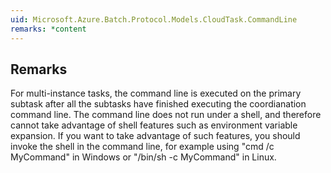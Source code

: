 ```yaml
---  
uid: Microsoft.Azure.Batch.Protocol.Models.CloudTask.CommandLine  
remarks: *content  
---  
```

  
## Remarks  
 For multi-instance tasks, the command line is executed on the             primary subtask after all the subtasks have finished executing             the coordianation command line. The command line does not run             under a shell, and therefore cannot take advantage of shell             features such as environment variable expansion. If you want to             take advantage of such features, you should invoke the shell in             the command line, for example using "cmd /c MyCommand" in Windows             or "/bin/sh -c MyCommand" in Linux.